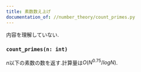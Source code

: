 ```yaml
---
title: 素数数え上げ
documentation_of: //number_theory/count_primes.py
---
```


内容を理解していない.

### `count_primes(n: int)`

$n$以下の素数の数を返す.計算量は$O(N^{0.75} / logN)$.